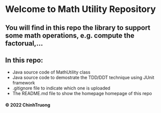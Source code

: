 # Welcome to Math Utility Repository
## You will find in this repo the library to support some math operations, e.g. compute the factorual,...

## In this repo:
* Java source code of MathUtility class
* Java source code to demostrate the TDD/DDT technique using JUnit framework
* .gitignore file to indicate which one is uploaded
* The README.md file to show the homepage homepage of this repo

#### © 2022 ChinhTruong
